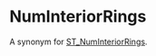 # NumInteriorRings

A synonym for [ST_NumInteriorRings](/sql-statements-structure/geographic-geometric-features/polygon-properties/st_numinteriorrings/).